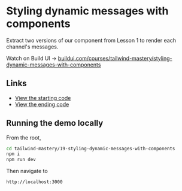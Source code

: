 # Styling dynamic messages with components

Extract two versions of our component from Lesson 1 to render each channel's messages.

Watch on Build UI → [buildui.com/courses/tailwind-mastery/styling-dynamic-messages-with-components](http://buildui.com/courses/tailwind-mastery/styling-dynamic-messages-with-components)

## Links

- [View the starting code](./begin/pages)
- [View the ending code](./end/pages)

## Running the demo locally

From the root,

```sh
cd tailwind-mastery/19-styling-dynamic-messages-with-components
npm i
npm run dev
```

Then navigate to

```
http://localhost:3000
```

